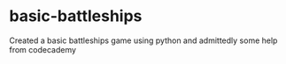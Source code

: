 # basic-battleships
Created a basic battleships game using python and admittedly some help from codecademy
